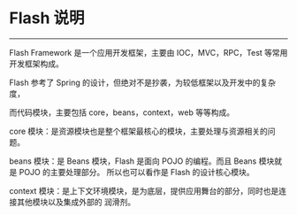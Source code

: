 ﻿# Flash 说明

---

Flash Framework 是一个应用开发框架，主要由 IOC，MVC，RPC，Test 等常用开发框架构成。

Flash 参考了 Spring 的设计，但绝对不是抄袭，为较低框架以及开发中的复杂度，

而代码模块，主要包括 core，beans，context，web 等等构成。

core 模块：是资源模块也是整个框架最核心的模块，主要处理与资源相关的问题。

beans 模块：是 Beans 模块，Flash 是面向 POJO 的编程。而且 Beans 模块就是 POJO 的主要处理部分。
所以也可以看作是 Flash 的设计核心模块。

context 模块：是上下文环境模块，是为底层，提供应用舞台的部分，同时也是连接其他模块以及集成外部的
润滑剂。




